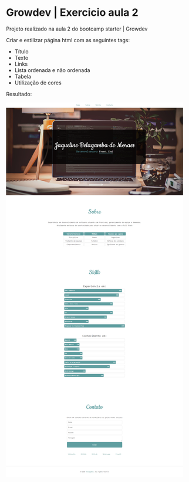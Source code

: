 # Growdev | Exercicio aula 2

Projeto realizado na aula 2 do bootcamp starter | Growdev

Criar e estilizar página html com as seguintes tags:

- Título
- Texto
- Links
- Lista ordenada e não ordenada
- Tabela
- Utilização de cores


Resultado: 

<img src="imagens/screenshot.png">
